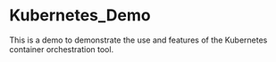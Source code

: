 # Kubernetes_Demo
This is a demo to demonstrate the use and features of the Kubernetes container orchestration tool.
